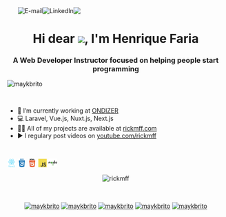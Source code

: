 <img align="right" src="https://raw.githubusercontent.com/MicaelliMedeiros/micaellimedeiros/master/image/computer-illustration.png" width="350"/>

<a href="https://www.linkedin.com/in/rickmff">
<img align="right" alt="LinkedIn" src="https://img.shields.io/badge/-%20rickmff%20-blue"/>
</a>

<a href="mailto:m.rickmff@gmail.com">
<img align="right" alt="E-mail" src="https://img.shields.io/badge/-%20How%20to%20reach%20me%20-red"/>
</a>

<br/>

<h1 align="center">Hi dear <img src="https://raw.githubusercontent.com/kaueMarques/kaueMarques/master/hi.gif" width="30px">, I'm Henrique Faria</h1>
<h3 align="center">A Web Developer Instructor focused on helping people start programming</h3>
<p align="left"> <img src="https://komarev.com/ghpvc/?username=maykbrito" alt="maykbrito" /> </p>

<br/>

- 🚀 I’m currently working at [ONDIZER](https://ondizer.com/)
- 💻 Laravel, Vue.js, Nuxt.js, Next.js
- 👨‍💻 All of my projects are available at [rickmff.com](https://rickmff.com)
- ▶️ I regulary post videos on [youtube.com/rickmff](https://youtube.com/rickmff)

<br/>

<p align="left">
<img src="https://raw.githubusercontent.com/devicons/devicon/master/icons/react/react-original-wordmark.svg" alt="react" width="20" height="20"/>
<img src="https://raw.githubusercontent.com/devicons/devicon/master/icons/css3/css3-plain-wordmark.svg" alt="css3"  width="20" height="20"/>
<img src="https://raw.githubusercontent.com/devicons/devicon/master/icons/html5/html5-original-wordmark.svg" alt="html5"  width="20" height="20"/>
<img src="https://raw.githubusercontent.com/devicons/devicon/master/icons/javascript/javascript-original.svg" alt="javascript" width="20" height="20"/>
<img src="https://raw.githubusercontent.com/devicons/devicon/master/icons/nodejs/nodejs-original-wordmark.svg" alt="nodejs" width="20" height="20"/></p><p align="center">
<img src="https://github-readme-stats.vercel.app/api?username=rickmff&show_icons=true" alt="rickmff"/> 
</p>

<br/>

<p align="center">
<a href="https://codepen.io/rickmff" target="blank"><img align="center" src="https://cdn.jsdelivr.net/npm/simple-icons@3.0.1/icons/codepen.svg" alt="maykbrito" height="20" width="20" /></a>
<a href="https://twitter.com/rickmff" target="blank"><img align="center" src="https://cdn.jsdelivr.net/npm/simple-icons@3.0.1/icons/twitter.svg" alt="maykbrito" height="20" width="20" /></a>
<a href="https://linkedin.com/in/rickmff" target="blank"><img align="center" src="https://cdn.jsdelivr.net/npm/simple-icons@3.0.1/icons/linkedin.svg" alt="maykbrito" height="20" width="20" /></a>
<a href="https://fb.com/rickmff" target="blank"><img align="center" src="https://cdn.jsdelivr.net/npm/simple-icons@3.0.1/icons/facebook.svg" alt="maykbrito" height="20" width="20" /></a>
<a href="https://instagram.com/rickmff" target="blank"><img align="center" src="https://cdn.jsdelivr.net/npm/simple-icons@3.0.1/icons/instagram.svg" alt="maykbrito" height="20" width="20" /></a>
</p>
